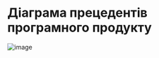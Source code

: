 # Діаграма прецедентів програмного продукту
![image](https://github.com/oleksandrblazhko/ai-214-kravchishina/assets/101953369/ae0147d3-e7ed-41fb-9e02-4e5c8eaffae5)

